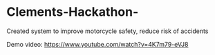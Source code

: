 # Clements-Hackathon-
Created system to improve motorcycle safety, reduce risk of accidents 

Demo video: 
https://www.youtube.com/watch?v=4K7m79-eVJ8
